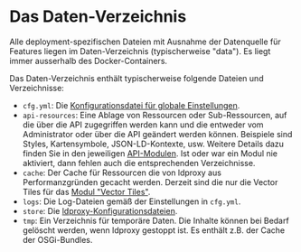 # Das Daten-Verzeichnis

Alle deployment-spezifischen Dateien mit Ausnahme der Datenquelle für Features liegen im Daten-Verzeichnis (typischerweise "data"). Es liegt immer ausserhalb des Docker-Containers.

Das Daten-Verzeichnis enthält typischerweise folgende Dateien und Verzeichnisse:

* `cfg.yml`: Die [Konfigurationsdatei für globale Einstellungen](configuration/global-configuration.md).
* `api-resources`: Eine Ablage von Ressourcen oder Sub-Ressourcen, auf die über die API zugegriffen werden kann und die entweder vom Administrator oder über die API geändert werden können. Beispiele sind Styles, Kartensymbole, JSON-LD-Kontexte, usw. Weitere Details dazu finden Sie in den jeweiligen [API-Modulen](configuration/services/building-blocks/README.md). Ist oder war ein Modul nie aktiviert, dann fehlen auch die entsprechenden Verzeichnisse.
* `cache`: Der Cache für Ressourcen die von ldproxy aus Performanzgründen gecacht werden. Derzeit sind die nur die Vector Tiles für das [Modul "Vector Tiles"](configuration/services/building-blocks/tiles.md).
* `logs`: Die Log-Dateien gemäß der Einstellungen in `cfg.yml`.
* `store`: Die [ldproxy-Konfigurationsdateien](configuration/README.md).
* `tmp`: Ein Verzeichnis für temporäre Daten. Die Inhalte können bei Bedarf gelöscht werden, wenn ldproxy gestoppt ist. Es enthält z.B. der Cache der OSGi-Bundles.
